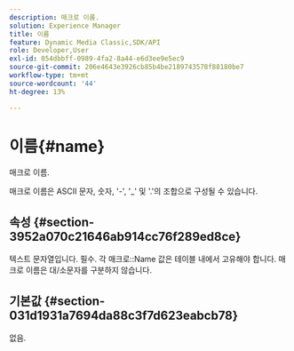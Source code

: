 ```yaml
---
description: 매크로 이름.
solution: Experience Manager
title: 이름
feature: Dynamic Media Classic,SDK/API
role: Developer,User
exl-id: 054dbbff-0989-4fa2-8a44-e6d3ee9e5ec9
source-git-commit: 206e4643e3926cb85b4be2189743578f88180be7
workflow-type: tm+mt
source-wordcount: '44'
ht-degree: 13%

---
```


# 이름{#name}

매크로 이름.

매크로 이름은 ASCII 문자, 숫자, &#39;-&#39;, &#39;_&#39; 및 &#39;.&#39;의 조합으로 구성될 수 있습니다.

## 속성 {#section-3952a070c21646ab914cc76f289ed8ce}

텍스트 문자열입니다. 필수. 각 매크로::Name 값은 테이블 내에서 고유해야 합니다. 매크로 이름은 대/소문자를 구분하지 않습니다.

## 기본값 {#section-031d1931a7694da88c3f7d623eabcb78}

없음.
